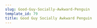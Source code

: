 ```yaml
---
slug: Good-Guy-Socially-Awkward-Penguin
template_id: 79
title: Good Guy Socially Awkward Penguin
---
```

